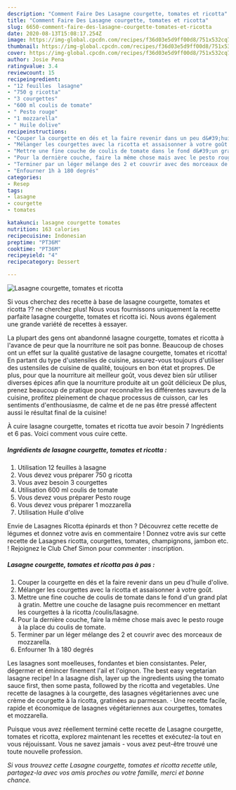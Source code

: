 ```yaml
---
description: "Comment Faire Des Lasagne courgette, tomates et ricotta"
title: "Comment Faire Des Lasagne courgette, tomates et ricotta"
slug: 6650-comment-faire-des-lasagne-courgette-tomates-et-ricotta
date: 2020-08-13T15:08:17.254Z
image: https://img-global.cpcdn.com/recipes/f36d03e5d9ff00d8/751x532cq70/lasagne-courgette-tomates-et-ricotta-photo-principale-de-la-recette.jpg
thumbnail: https://img-global.cpcdn.com/recipes/f36d03e5d9ff00d8/751x532cq70/lasagne-courgette-tomates-et-ricotta-photo-principale-de-la-recette.jpg
cover: https://img-global.cpcdn.com/recipes/f36d03e5d9ff00d8/751x532cq70/lasagne-courgette-tomates-et-ricotta-photo-principale-de-la-recette.jpg
author: Josie Pena
ratingvalue: 3.4
reviewcount: 15
recipeingredient:
- "12 feuilles  lasagne"
- "750 g ricotta"
- "3 courgettes"
- "600 ml coulis de tomate"
- " Pesto rouge"
- "1 mozzarella"
- " Huile dolive"
recipeinstructions:
- "Couper la courgette en dés et la faire revenir dans un peu d&#39;huile d&#39;olive."
- "Mélanger les courgettes avec la ricotta et assaisonner à votre goût."
- "Mettre une fine couche de coulis de tomate dans le fond d&#39;un grand plat à gratin. Mettre une couche de lasagne puis recommencer en mettant les courgettes à la ricotta /coulis/lasagne."
- "Pour la dernière couche, faire la même chose mais avec le pesto rouge à la place du coulis de tomate."
- "Terminer par un léger mélange des 2 et couvrir avec des morceaux de mozzarella."
- "Enfourner 1h à 180 degrés"
categories:
- Resep
tags:
- lasagne
- courgette
- tomates

katakunci: lasagne courgette tomates 
nutrition: 163 calories
recipecuisine: Indonesian
preptime: "PT36M"
cooktime: "PT36M"
recipeyield: "4"
recipecategory: Dessert

---
```



![Lasagne courgette, tomates et ricotta](https://img-global.cpcdn.com/recipes/f36d03e5d9ff00d8/751x532cq70/lasagne-courgette-tomates-et-ricotta-photo-principale-de-la-recette.jpg)

Si vous cherchez des recette à base de lasagne courgette, tomates et ricotta ?? ne cherchez plus! Nous vous fournissons uniquement la recette parfaite lasagne courgette, tomates et ricotta ici. Nous avons également une grande variété de recettes à essayer.

La plupart des gens ont abandonné lasagne courgette, tomates et ricotta à l'avance de peur que la nourriture ne soit pas bonne. Beaucoup de choses ont un effet sur la qualité gustative de lasagne courgette, tomates et ricotta! En partant du type d'ustensiles de cuisine, assurez-vous toujours d'utiliser des ustensiles de cuisine de qualité, toujours en bon état et propres. De plus, pour que la nourriture ait meilleur goût, vous devez bien sûr utiliser diverses épices afin que la nourriture produite ait un goût délicieux De plus, prenez beaucoup de pratique pour reconnaître les différentes saveurs de la cuisine, profitez pleinement de chaque processus de cuisson, car les sentiments d'enthousiasme, de calme et de ne pas être pressé affectent aussi le résultat final de la cuisine!

<!--inarticleads1-->

À cuire lasagne courgette, tomates et ricotta tue avoir besoin 7 Ingrédients et 6 pas. Voici comment vous cuire cette.

##### Ingrédients de lasagne courgette, tomates et ricotta :

1. Utilisation 12 feuilles à lasagne
1. Vous devez vous préparer 750 g ricotta
1. Vous avez besoin 3 courgettes
1. Utilisation 600 ml coulis de tomate
1. Vous devez vous préparer  Pesto rouge
1. Vous devez vous préparer 1 mozzarella
1. Utilisation  Huile d&#39;olive


Envie de Lasagnes Ricotta épinards et thon ? Découvrez cette recette de légumes et donnez votre avis en commentaire ! Donnez votre avis sur cette recette de Lasagnes ricotta, courgettes, tomates, champignons, jambon etc. ! Rejoignez le Club Chef Simon pour commenter : inscription. 

<!--inarticleads2-->

##### Lasagne courgette, tomates et ricotta pas à pas :

1. Couper la courgette en dés et la faire revenir dans un peu d&#39;huile d&#39;olive.
1. Mélanger les courgettes avec la ricotta et assaisonner à votre goût.
1. Mettre une fine couche de coulis de tomate dans le fond d&#39;un grand plat à gratin. Mettre une couche de lasagne puis recommencer en mettant les courgettes à la ricotta /coulis/lasagne.
1. Pour la dernière couche, faire la même chose mais avec le pesto rouge à la place du coulis de tomate.
1. Terminer par un léger mélange des 2 et couvrir avec des morceaux de mozzarella.
1. Enfourner 1h à 180 degrés


Les lasagnes sont moelleuses, fondantes et bien consistantes. Peler, dégermer et émincer finement l&#39;ail et l&#39;oignon. The best easy vegetarian lasagne recipe! In a lasagne dish, layer up the ingredients using the tomato sauce first, then some pasta, followed by the ricotta and vegetables. Une recette de lasagnes à la courgette, des lasagnes végétariennes avec une crème de courgette à la ricotta, gratinées au parmesan. · Une recette facile, rapide et économique de lasagnes végétariennes aux courgettes, tomates et mozzarella. 

<!--inarticleads1-->

<p>
Puisque vous avez réellement terminé cette recette de Lasagne courgette, tomates et ricotta, explorez maintenant les recettes et exécutez-la tout en vous réjouissant. Vous ne savez jamais - vous avez peut-être trouvé une toute nouvelle profession.
</p>

<p>
<i>Si vous trouvez cette Lasagne courgette, tomates et ricotta recette utile, partagez-la avec vos amis proches ou votre famille, merci et bonne chance.</i>
</p>
